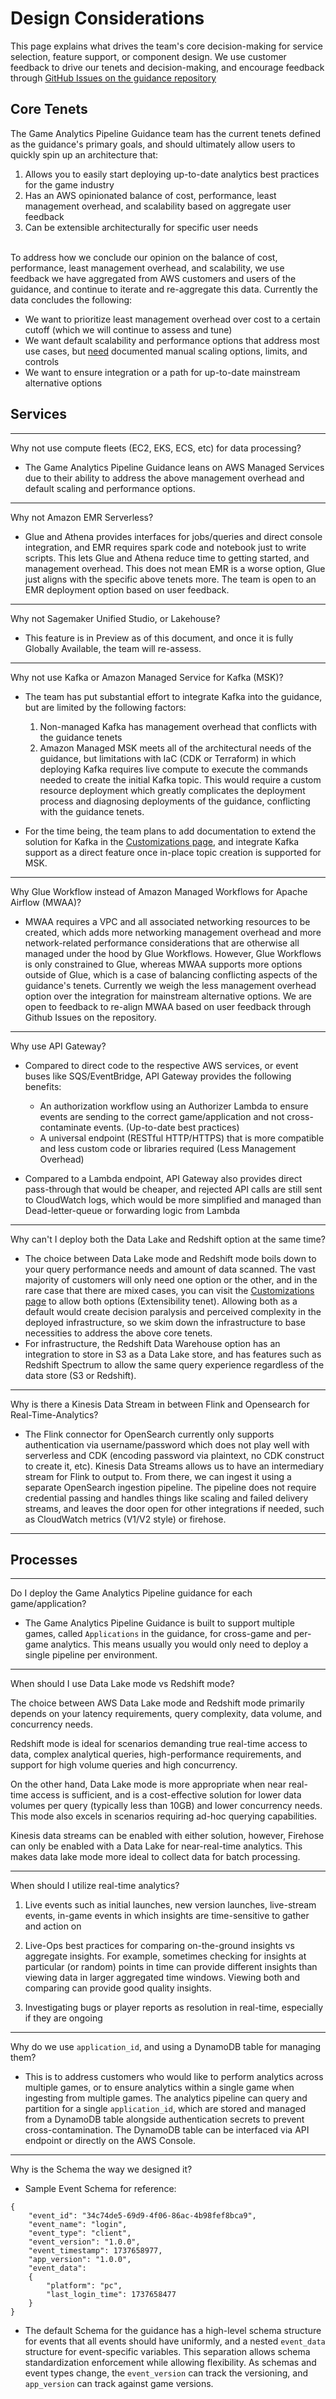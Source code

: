 # Design Considerations
This page explains what drives the team's core decision-making for service selection, feature support, or component design. We use customer feedback to drive our tenets and decision-making, and encourage feedback through [GitHub Issues on the guidance repository](https://github.com/aws-solutions-library-samples/guidance-for-game-analytics-pipeline-on-aws/issues)

## Core Tenets
The Game Analytics Pipeline Guidance team has the current tenets defined as the guidance's primary goals, and should ultimately allow users to quickly spin up an architecture that:

1. Allows you to easily start deploying up-to-date analytics best practices for the game industry
2. Has an AWS opinionated balance of cost, performance, least management overhead, and scalability based on aggregate user feedback
3. Can be extensible architecturally for specific user needs

<br>
To address how we conclude our opinion on the balance of cost, performance, least management overhead, and scalability, we use feedback we have aggregated from AWS customers and users of the guidance, and continue to iterate and re-aggregate this data. Currently the data concludes the following:

- We want to prioritize least management overhead over cost to a certain cutoff (which we will continue to assess and tune)
- We want default scalability and performance options that address most use cases, but <u>need</u> documented manual scaling options, limits, and controls
- We want to ensure integration or a path for up-to-date mainstream alternative options

## Services
---
Why not use compute fleets (EC2, EKS, ECS, etc) for data processing?

- The Game Analytics Pipeline Guidance leans on AWS Managed Services due to their ability to address the above management overhead and default scaling and performance options.

---

Why not Amazon EMR Serverless?

- Glue and Athena provides interfaces for jobs/queries and direct console integration, and EMR requires spark code and notebook just to write scripts. This lets Glue and Athena reduce time to getting started, and management overhead. This does not mean EMR is a worse option, Glue just aligns with the specific above tenets more. The team is open to an EMR deployment option based on user feedback.

---
Why not Sagemaker Unified Studio, or Lakehouse?

- This feature is in Preview as of this document, and once it is fully Globally Available, the team will re-assess.

---
Why not use Kafka or Amazon Managed Service for Kafka (MSK)?

- The team has put substantial effort to integrate Kafka into the guidance, but are limited by the following factors:
    1. Non-managed Kafka has management overhead that conflicts with the guidance tenets
    2. Amazon Managed MSK meets all of the architectural needs of the guidance, but limitations with IaC (CDK or Terraform) in which deploying Kafka requires live compute to execute the commands needed to create the initial Kafka topic. This would require a custom resource deployment which greatly complicates the deployment process and diagnosing deployments of the guidance, conflicting with the guidance tenets.
    
- For the time being, the team plans to add documentation to extend the solution for Kafka in the [Customizations page](./customizations.md), and integrate Kafka support as a direct feature once in-place topic creation is supported for MSK.

---
Why Glue Workflow instead of Amazon Managed Workflows for Apache Airflow (MWAA)?

- MWAA requires a VPC and all associated networking resources to be created, which adds more networking management overhead and more network-related performance considerations that are otherwise all managed under the hood by Glue Workflows. However, Glue Workflows is only constrained to Glue, whereas MWAA supports more options outside of Glue, which is a case of balancing conflicting aspects of the guidance's tenets. Currently we weigh the less management overhead option over the integration for mainstream alternative options. We are open to feedback to re-align MWAA based on user feedback through Github Issues on the repository.

---
Why use API Gateway?

- Compared to direct code to the respective AWS services, or event buses like SQS/EventBridge, API Gateway provides the following benefits:
    - An authorization workflow using an Authorizer Lambda to ensure events are sending to the correct game/application and not cross-contaminate events. (Up-to-date best practices)
    - A universal endpoint (RESTful HTTP/HTTPS) that is more compatible and less custom code or libraries required (Less Management Overhead)

- Compared to a Lambda endpoint, API Gateway also provides direct pass-through that would be cheaper, and rejected API calls are still sent to CloudWatch logs, which would be more simplified and managed than Dead-letter-queue or forwarding logic from Lambda

---
Why can't I deploy both the Data Lake and Redshift option at the same time?

- The choice between Data Lake mode and Redshift mode boils down to your query performance needs and amount of data scanned. The vast majority of customers will only need one option or the other, and in the rare case that there are mixed cases, you can visit the [Customizations page](./customizations.md) to allow both options (Extensibility tenet). Allowing both as a default would create decision paralysis and perceived complexity in the deployed infrastructure, so we skim down the infrastructure to base necessities to address the above core tenets.
- For infrastructure, the Redshift Data Warehouse option has an integration to store in S3 as a Data Lake store, and has features such as Redshift Spectrum to allow the same query experience regardless of the data store (S3 or Redshift). 

---

Why is there a Kinesis Data Stream in between Flink and Opensearch for Real-Time-Analytics?
- The Flink connector for OpenSearch currently only supports authentication via username/password which does not play well with serverless and CDK (encoding password via plaintext, no CDK construct to create it, etc). Kinesis Data Streams allows us to have an intermediary stream for Flink to output to. From there, we can ingest it using a separate OpenSearch ingestion pipeline. The pipeline does not require credential passing and handles things like scaling and failed delivery streams, and leaves the door open for other integrations if needed, such as CloudWatch metrics (V1/V2 style) or firehose.

---

## Processes

---

Do I deploy the Game Analytics Pipeline guidance for each game/application?

- The Game Analytics Pipeline Guidance is built to support multiple games, called `Applications` in the guidance, for cross-game and per-game analytics. This means usually you would only need to deploy a single pipeline per environment.

---

When should I use Data Lake mode vs Redshift mode?

The choice between AWS Data Lake mode and Redshift mode primarily depends on your latency requirements, query complexity, data volume, and concurrency needs.

Redshift mode is ideal for scenarios demanding true real-time access to data, complex analytical queries, high-performance requirements, and support for high volume queries and high concurrency. 

On the other hand, Data Lake mode is more appropriate when near real-time access is sufficient, and is a cost-effective solution for lower data volumes per query (typically less than 10GB) and lower concurrency needs. This mode also excels in scenarios requiring ad-hoc querying capabilities. 

Kinesis data streams can be enabled with either solution, however, Firehose can only be enabled with a Data Lake for near-real-time analytics. This makes data lake mode more ideal to collect data for batch processing.

---

When should I utilize real-time analytics?

1. Live events such as initial launches, new version launches, live-stream events, in-game events in which insights are time-sensitive to gather and action on

2. Live-Ops best practices for comparing on-the-ground insights vs aggregate insights. For example, sometimes checking for insights at particular (or random) points in time can provide different insights than viewing data in larger aggregated time windows. Viewing both and comparing can provide good quality insights.

3. Investigating bugs or player reports as resolution in real-time, especially if they are ongoing

---
Why do we use `application_id`, and using a DynamoDB table for managing them?

- This is to address customers who would like to perform analytics across multiple games, or to ensure analytics within a single game when ingesting from multiple games. The analytics pipeline can query and partition for a single `application_id`, which are stored and managed from a DynamoDB table alongside authentication secrets to prevent cross-contamination. The DynamoDB table can be interfaced via API endpoint or directly on the AWS Console.

---
Why is the Schema the way we designed it?

- Sample Event Schema for reference:
``` hcl
{
    "event_id": "34c74de5-69d9-4f06-86ac-4b98fef8bca9",
    "event_name": "login",
    "event_type": "client",
    "event_version": "1.0.0",
    "event_timestamp": 1737658977,
    "app_version": "1.0.0",
    "event_data":
    {
        "platform": "pc",
        "last_login_time": 1737658477
    }
}
```

- The default Schema for the guidance has a high-level schema structure for events that all events should have uniformly, and a nested `event_data` structure for event-specific variables. This separation allows schema standardization enforcement while allowing flexibility. As schemas and event types change, the `event_version` can track the versioning, and `app_version` can track against game versions. 
